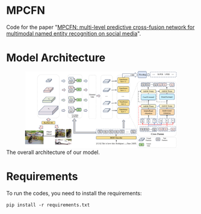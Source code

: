 # MPCFN

Code for the paper "[MPCFN: multi-level predictive cross-fusion network for multimodal named entity recognition on social media](https://arxiv.org/pdf/2205.03521.pdf)".

Model Architecture
==========
<div align=center>
<img src="resource/Model Architecture.png" width="80%" height="80%" />
</div>
The overall architecture of our model.


Requirements
==========
To run the codes, you need to install the requirements:
```
pip install -r requirements.txt
```


